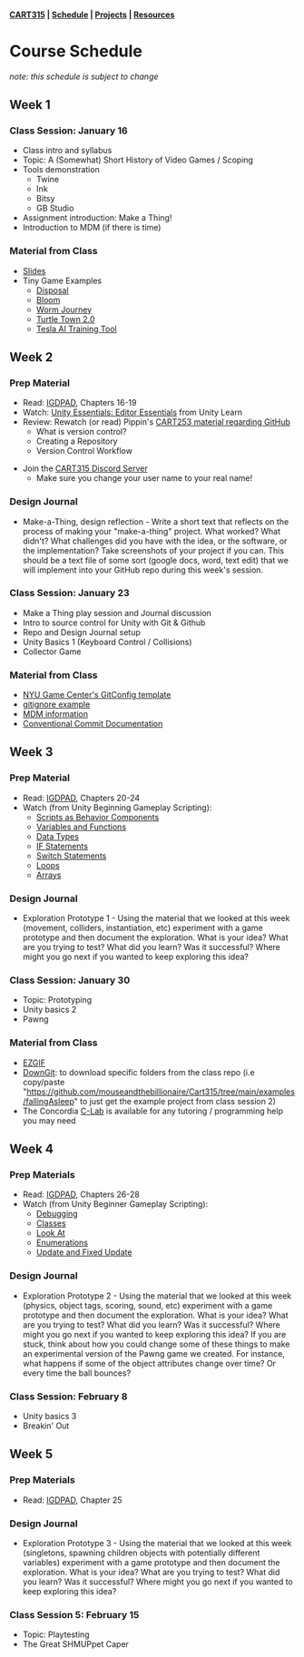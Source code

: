 #### [CART315](../cart315/) | [Schedule](schedule.md) | [Projects](projects.md) | [Resources](resources.md)

# Course Schedule
_note: this schedule is subject to change_

## Week 1

### Class Session: January 16
* Class intro and syllabus
* Topic: A (Somewhat) Short History of Video Games / Scoping
* Tools demonstration
	* Twine
	* Ink
	* Bitsy
	* GB Studio
* Assignment introduction: Make a Thing!
* Introduction to MDM (if there is time)
### Material from Class
* [Slides](../classSlides/cart315_introduction.pdf)
* Tiny Game Examples
	* [Disposal](https://xerrf.itch.io/disposal)
	* [Bloom](https://petroochio.itch.io/bloom)
	* [Worm Journey](https://kajhar.itch.io/worm-journey)
	* [Turtle Town 2.0](https://invisii.itch.io/turtle-town-2)
	* [Tesla AI Training Tool](https://harrison-b.itch.io/tesla-ai-training-tool)

## Week 2

### Prep Material
* Read: [IGDPAD](https://concordiauniversity.on.worldcat.org/oclc/1340042737), Chapters 16-19
* Watch: [Unity Essentials: Editor Essentials](https://learn.unity.com/pathway/unity-essentials) from Unity Learn
* Review: Rewatch (or read) Pippin's [CART253 material regarding GitHub](https://pippinbarr.com/cart253/topics/hello-world/) 
	* What is version control?
	* Creating a Repository
	* Version Control Workflow
- Join the [CART315 Discord Server](https://discord.gg/5GhDUDKc)
	- Make sure you change your user name to your real name!
### Design Journal
- Make-a-Thing, design reflection - Write a short text that reflects on the process of making your "make-a-thing" project. What worked? What didn't? What challenges did you have with the idea, or the software, or the implementation? Take screenshots of your project if you can. This should be a text file of some sort (google docs, word, text edit) that we will implement into your GitHub repo during this week's session.
### Class Session: January 23
* Make a Thing play session and Journal discussion
* Intro to source control for Unity with Git & Github
* Repo and Design Journal setup
* Unity Basics 1 (Keyboard Control / Collisions)
* Collector Game

### Material from Class
- [NYU Game Center's GitConfig template](https://github.com/NYUGameCenter/Unity-Git-Config)
- [gitignore example](https://github.com/mouseandthebillionaire/Cart315/blob/main/.gitignore)
- [MDM information](https://www.gamesasresearch.com/mdm)
- [Conventional Commit Documentation](https://www.conventionalcommits.org/en/v1.0.0-beta.2/)

## Week 3

### Prep Material
* Read: [IGDPAD](https://concordiauniversity.on.worldcat.org/oclc/1340042737), Chapters 20-24 
* Watch (from Unity Beginning Gameplay Scripting): 
  * [Scripts as Behavior Components](https://learn.unity.com/tutorial/scripts-as-behaviour-components?projectId=5c8920b4edbc2a113b6bc26a)
  * <a href="https://unity3d.com/learn/tutorials/topics/scripting/variables-and-functions?playlist=17117">Variables and Functions</a>
  * <a href="https://unity3d.com/learn/tutorials/topics/scripting/data-types?playlist=17117">Data Types</a>
  * <a href="https://unity3d.com/learn/tutorials/topics/scripting/if-statements?playlist=17117">IF Statements</a>
  * <a href="https://unity3d.com/learn/tutorials/topics/scripting/switch-statements?playlist=17117">Switch Statements</a>
  * [Loops](https://learn.unity.com/tutorial/loops-z2b)
  * [Arrays](https://learn.unity.com/tutorial/arrays-9o)

### Design Journal
- Exploration Prototype 1 - Using the material that we looked at this week (movement, colliders, instantiation, etc) experiment with a game prototype and then document the exploration. What is your idea? What are you trying to test? What did you learn? Was it successful? Where might you go next if you wanted to keep exploring this idea?

### Class Session: January 30

* Topic: Prototyping
* Unity basics 2
* Pawng

### Material from Class
* [EZGIF](https://ezgif.com)
* [DownGit](https://minhaskamal.github.io/DownGit/#/home): to download specific folders from the class repo (i.e copy/paste "https://github.com/mouseandthebillionaire/Cart315/tree/main/examples/fallingAsleep" to just get the example project from class session 2)
* The Concordia [C-Lab](https://clab.concordia.ca) is available for any tutoring / programming help you may need

## Week 4

### Prep Materials
* Read: [IGDPAD](https://concordiauniversity.on.worldcat.org/oclc/1340042737), Chapters 26-28
* Watch (from Unity Beginner Gameplay Scripting):
  * [Debugging](https://learn.unity.com/tutorial/get-started-with-visual-studio-and-unity)
  * [Classes](https://unity3d.com/learn/tutorials/topics/scripting/classes?playlist=17117)
  * [Look At](https://unity3d.com/learn/tutorials/topics/scripting/classes?playlist=17117)
  * [Enumerations](https://learn.unity.com/tutorial/enumerations?projectId=5c8920b4edbc2a113b6bc26a)
  * [Update and Fixed Update](https://learn.unity.com/tutorial/update-and-fixedupdate?projectId=5c8920b4edbc2a113b6bc26a)

### Design Journal
- Exploration Prototype 2 - Using the material that we looked at this week (physics, object tags, scoring, sound, etc) experiment with a game prototype and then document the exploration. What is your idea? What are you trying to test? What did you learn? Was it successful? Where might you go next if you wanted to keep exploring this idea? If you are stuck, think about how you could change some of these things to make an experimental version of the Pawng game we created. For instance, what happens if some of the object attributes change over time? Or every time the ball bounces?
    
### Class Session: February 8
* Unity basics 3
* Breakin' Out

## Week 5

### Prep Materials
* Read: [IGDPAD](https://concordiauniversity.on.worldcat.org/oclc/1340042737), Chapter 25 

### Design Journal
- Exploration Prototype 3 - Using the material that we looked at this week (singletons, spawning children objects with potentially different variables) experiment with a game prototype and then document the exploration. What is your idea? What are you trying to test? What did you learn? Was it successful? Where might you go next if you wanted to keep exploring this idea?

### Class Session 5: February 15
* Topic: Playtesting
* The Great SHMUPpet Caper

<!--
## Week 6
### Prep Materials
* Read: [IGDPAD](https://concordiauniversity.on.worldcat.org/oclc/1340042737), Chapter 7, <em>Acting Like a Designer</em>
* Watch: [How Cuphead's Booses (Try to) Kill You](https://www.youtube.com/watch?v=F8T6Ul4aHTI), from Game Maker's Toolkit

### Design Journal
Extra Credit: Game Analysis - Find a game that you know well or are interested by. What decisions have the designers made that cause the game to be interesting? Where have they failed? Think mechanically rather than thematically. What ideas/methods/techniques do you think you could borrow for future projects?

### Class Session: February 22
* Topic: Getting Ideas for Games
* Ideation Workshop
* Unity Workshop

## February 26 - March 3: Reading Week | No Class

## Week 7

### Prep Materials
* Design Journal: Conceptualizing - Journal about your ideation process. Include any Design Values, Precedents, and your 3 favourite ideas. These don't have to be very detailed, just a few sentences to capture the main game concept.

### Class Session: March 7
* Debugging Practicum
* Topic: Iteration // (in the Prototyping slides)
* Exploration Prototype 1
* In-class playtests

## Week 8

### Prep Materials
- Design Journal: Prototyping Stage 1 - Journal about the first stage of your prototyping process. What was your idea? What specific questions where you trying to answer (goals)? Was it a look/feel, role, implementation prototype?What fidelity levels are you dealing with? What did you learn and what are the next steps?
- Go through a second stage of prototypes to test with friends and family. From this you will build an initial Iterative Prototype that, along with a journal entry, will be due on Week 9.
### Class Session: March 14
- (Asynchronous due to Student Strike)
* Exploration Prototype 2

## Week 9
### Prep Materials
- Design Journal: Prototyping Stage 2 - Document where you are at this point in your prototyping process
### Class Session: March 21 
* Topic: Playtesting
* Iterative Prototype 1

## Week 10
### Prep Materials
- Design Journal: Prototyping Stage 3 - Document where you are at this point in your prototyping process
### Class Session: March 28
- (Asynchronous)
* Iterative Prototype 2

## Week 11
### Prep Materials
- Design Journal: Prototyping Stage 4 - Document and reflect on the entire design process
### Class Session: April 4
- Topic: Presentations
### Materials from Class
- [Slides](../classSlides/cart315_pitching.pdf)
- [Pitch Template (pdf)](../classSlides/cart315_pitchTemplate.pdf)

## Week 12
### Prep Materials
- Design Journal: Final Stage (reminder: this material will be in your presentation also!)
### Class Session: April 11
- Project Presentations / Playday

## Week 12: Make-Up Class
### Class Session: April 17
-->